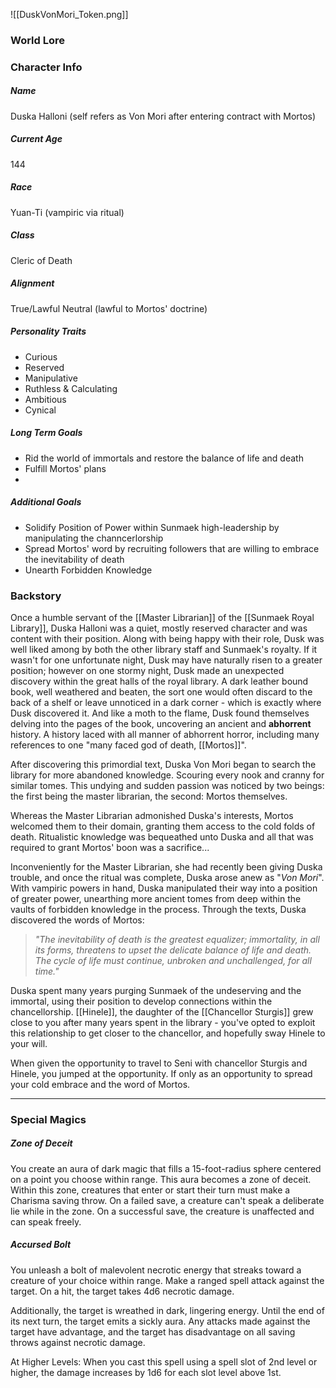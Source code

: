 ![[DuskVonMori_Token.png]]
### World Lore


### Character Info

##### Name 
Duska Halloni (self refers as Von Mori after entering contract with Mortos)

##### Current Age
144

##### Race
Yuan-Ti (vampiric via ritual)

##### Class
Cleric of Death

##### Alignment
True/Lawful Neutral (lawful to Mortos' doctrine)

##### Personality Traits
- Curious
- Reserved
- Manipulative
- Ruthless & Calculating
- Ambitious
- Cynical

##### Long Term Goals
- Rid the world of immortals and restore the balance of life and death
- Fulfill Mortos' plans
- 

##### Additional Goals
- Solidify Position of Power within Sunmaek high-leadership by manipulating the channcerlorship 
- Spread Mortos' word by recruiting followers that are willing to embrace the inevitability of death
- Unearth Forbidden Knowledge


### Backstory

Once a humble servant of the [[Master Librarian]] of the [[Sunmaek Royal Library]], Duska Halloni was a quiet, mostly reserved character and was content with their position. Along with being happy with their role, Dusk was well liked among by both the other library staff and Sunmaek's royalty. If it wasn't for  one unfortunate night, Dusk may have naturally risen to a greater position; however on one stormy night, Dusk made an unexpected discovery within the great halls of the royal library. A dark leather bound book, well weathered and beaten, the sort one would often discard to the back of a shelf or leave unnoticed in a dark corner - which is exactly where Dusk discovered it. And like a moth to the flame, Dusk found themselves delving into the pages of the book, uncovering an ancient and **abhorrent** history. A history laced with all manner of abhorrent horror, including many references to one "many faced god of death, [[Mortos]]".

After discovering this primordial text, Duska Von Mori began to search the library for more abandoned knowledge. Scouring every nook and cranny for similar tomes. This undying and sudden passion was noticed by two beings: the first being the master librarian, the second: Mortos themselves.

Whereas the Master Librarian admonished Duska's interests, Mortos welcomed them to their domain, granting them access to the cold folds of death. Ritualistic knowledge was bequeathed unto Duska and all that was required to grant Mortos' boon was a sacrifice...

Inconveniently for the Master Librarian, she had recently been giving Duska trouble, and once the ritual was complete, Duska arose anew as "*Von Mori*". With vampiric powers in hand, Duska manipulated their way into a position of greater power, unearthing more ancient tomes from deep within the vaults of forbidden knowledge in the process. Through the texts, Duska discovered the words of Mortos: 

>*"The inevitability of death is the greatest equalizer; immortality, in all its forms, threatens to upset the delicate balance of life and death. The cycle of life must continue, unbroken and unchallenged, for all time."*

Duska spent many years purging Sunmaek of the undeserving and the immortal, using their position to develop connections within the chancellorship. [[Hinele]], the daughter of the [[Chancellor Sturgis]] grew close to you after many years spent in the library - you've opted to exploit this relationship to get closer to the chancellor, and hopefully sway Hinele to your will.

When given the opportunity to travel to Seni with chancellor Sturgis and Hinele, you jumped at the opportunity. If only as an opportunity to spread your cold embrace and the word of Mortos.

---
### Special Magics

##### Zone of Deceit

You create an aura of dark magic that fills a 15-foot-radius sphere centered on a point you choose within range. This aura becomes a zone of deceit. Within this zone, creatures that enter or start their turn must make a Charisma saving throw. On a failed save, a creature can't speak a deliberate lie while in the zone. On a successful save, the creature is unaffected and can speak freely.

##### Accursed Bolt

You unleash a bolt of malevolent necrotic energy that streaks toward a creature of your choice within range. Make a ranged spell attack against the target. On a hit, the target takes 4d6 necrotic damage.

Additionally, the target is wreathed in dark, lingering energy. Until the end of its next turn, the target emits a sickly aura. Any attacks made against the target have advantage, and the target has disadvantage on all saving throws against necrotic damage.

At Higher Levels: When you cast this spell using a spell slot of 2nd level or higher, the damage increases by 1d6 for each slot level above 1st.